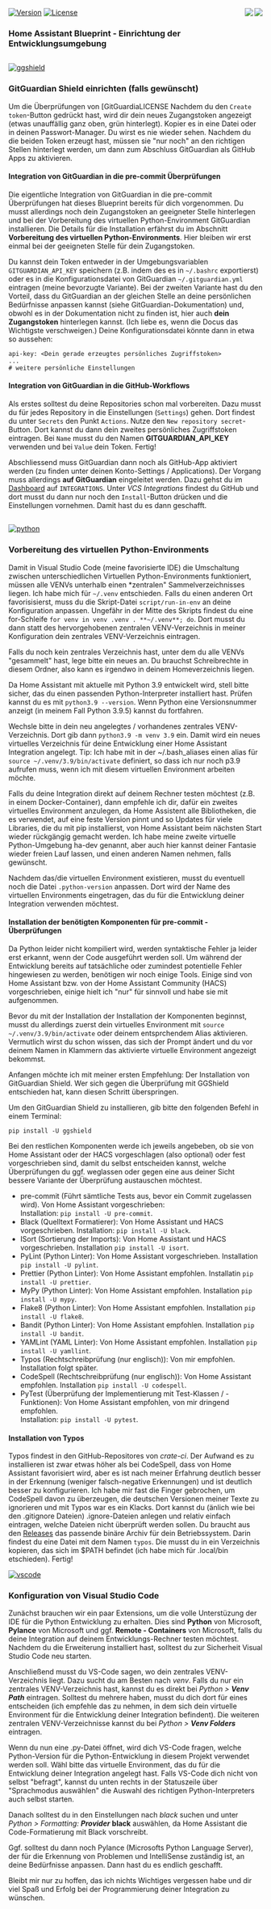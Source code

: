 <a href="Development.en.md"><img src="images/en.svg" valign="top" align="right"/></a>
<a href="Development.de.md"><img src="images/de.svg" valign="top" align="right"/></a>
[![Version][version-badge]][version-url]
[![License][license-badge]][license-url]
<!--
[![Bugs][bugs-badge]][bugs-url]
-->

### Home Assistant Blueprint - Einrichtung der Entwicklungsumgebung

##

[![ggshield][ggshield]][ggshield-url]
### GitGuardian Shield einrichten (falls gewünscht)

Um die Überprüfungen von [GitGuardiaLICENSE
Nachdem du den ```Create token```-Button gedrückt hast, wird dir dein neues Zugangstoken angezeigt (etwas unauffällig ganz oben, grün hinterlegt). Kopier es in eine Datei oder in deinen Passwort-Manager. Du wirst es nie wieder sehen. Nachdem du die beiden Token erzeugt hast, müssen sie "nur noch" an den richtigen Stellen hinterlegt werden, um dann zum Abschluss GitGuardian als GitHub Apps zu aktivieren.

#### Integration von GitGuardian in die pre-commit Überprüfungen

Die eigentliche Integration von GitGuardian in die pre-commit Überprüfungen hat dieses Blueprint bereits für dich vorgenommen. Du musst allerdings noch dein Zugangstoken an geeigneter Stelle hinterlegen und bei der Vorbereitung des virtuellen Python-Environment GitGuardian installieren. Die Details für die Installation erfährst du im Abschnitt **Vorbereitung des virtuellen Python-Environments**. Hier bleiben wir erst einmal bei der geeigneten Stelle für dein Zugangstoken.

Du kannst dein Token entweder in der Umgebungsvariablen ```GITGUARDIAN_API_KEY``` speichern (z.B. indem des es in ```~/.bashrc``` exportierst) oder es in die Konfigurationsdatei von GitGuardian ```~/.gitguardian.yml``` eintragen (meine bevorzugte Variante). Bei der zweiten Variante hast du den Vorteil, dass du GitGuardian an der gleichen Stelle an deine persönlichen Bedürfnisse anpassen kannst (siehe GitGuardian-Dokumentation) und, obwohl es in der Dokumentation nicht zu finden ist, hier auch **dein Zugangstoken** hinterlegen kannst. (Ich liebe es, wenn die Docus das Wichtigste verschweigen.) Deine Konfigurationsdatei könnte dann in etwa so aussehen:

```
api-key: <Dein gerade erzeugtes persönliches Zugriffstoken>
...
# weitere persönliche Einstellungen
```

#### Integration von GitGuardian in die GitHub-Workflows

Als erstes solltest du deine Repositories schon mal vorbereiten. Dazu musst du für jedes Repository in die Einstellungen (```Settings```) gehen. Dort findest du unter ```Secrets``` den Punkt ```Actions```. Nutze den ```New repository secret```-Button. Dort kannst du dann dein zweites persönliches Zugriffstoken eintragen. Bei ```Name``` musst du den Namen **GITGUARDIAN_API_KEY** verwenden und bei ```Value``` dein Token. Fertig!

Abschliessend muss GitGuardian dann noch als GitHub-App aktiviert werden (zu finden unter deinen Konto-Settings / Applications). Der Vorgang muss allerdings **auf GitGuardian** eingeleitet werden. Dazu gehst du im [Dashboard][gg-dash] auf ```INTEGRATIONS```. Unter *VCS Integrations* findest du GitHub und dort musst du dann nur noch den ```Install```-Button drücken und die Einstellungen vornehmen. Damit hast du es dann geschafft.

##

[![python][python]][python-url]
### Vorbereitung des virtuellen Python-Environments

Damit in Visual Studio Code (meine favorisierte IDE) die Umschaltung zwischen unterschiedlichen Virtuellen Python-Environments
funktioniert, müssen alle VENVs unterhalb einen *zentralen" Sammelverzeichnisses liegen. Ich habe mich für ```~/.venv``` entschieden.
Falls du einen anderen Ort favorisisierst, muss du die Skript-Datei ```script/run-in-env``` an deine Konfiguration anpassen. Ungefähr in der Mitte des Skripts findest du eine for-Schleife ```for venv in venv .venv . **~/.venv**; do```. Dort musst du dann statt des hervorgehobenen zentralen VENV-Verzeichnis in meiner Konfiguration dein zentrales VENV-Verzeichnis eintragen.

Falls du noch kein zentrales Verzeichnis hast, unter dem du alle VENVs "gesammelt" hast, lege bitte ein neues an. Du brauchst Schreibrechte
in diesem Ordner, also kann es irgendwo in deinem Homeverzeichnis liegen.

Da Home Assistant mit aktuelle mit Python 3.9 entwickelt wird, stell bitte sicher, das du einen passenden Python-Interpreter installiert hast. Prüfen kannst du es mit ```python3.9 --version```. Wenn Python eine Versionsnummer anzeigt (in meinem Fall Python 3.9.5) kannst du fortfahren.

Wechsle bitte in dein neu angelegtes / vorhandenes zentrales VENV-Verzeichnis. Dort gib dann ```python3.9 -m venv 3.9``` ein. Damit wird ein neues virtuelles Verzeichnis für deine Entwicklung einer Home Assistant Integration angelegt. Tip: Ich habe mit in der ~/.bash_aliases einen alias für ```source ~/.venv/3.9/bin/activate``` definiert, so dass ich nur noch p3.9 aufrufen muss, wenn ich mit diesem virtuellen Environment arbeiten möchte.

Falls du deine Integration direkt auf deinem Rechner testen möchtest (z.B. in einem Docker-Container), dann empfehle ich dir, dafür ein zweites 
virtuelles Environment anzulegen, da Home Assistent alle Bibliotheken, die es verwendet, auf eine feste Version pinnt und so Updates für viele
Libraries, die du mit pip installierst, von Home Assistant beim nächsten Start wieder rückgängig gemacht werden. Ich habe meine zweite virtuelle
Python-Umgebung ha-dev genannt, aber auch hier kannst deiner Fantasie wieder freien Lauf lassen, und einen anderen Namen nehmen, falls gewünscht.

Nachdem das/die virtuellen Environment existieren, musst du eventuell noch die Datei ```.python-version``` anpassen. Dort wird der Name des virtuellen Environments eingetragen, das du für die Entwicklung deiner Integration verwenden möchtest.

#### Installation der benötigten Komponenten für pre-commit - Überprüfungen

Da Python leider nicht kompiliert wird, werden syntaktische Fehler ja leider erst erkannt, wenn der Code ausgeführt werden soll.
Um während der Entwicklung bereits auf tatsächliche oder zumindest potentielle Fehler hingewiesen zu werden, benötigen wir noch
einige Tools. Einige sind von Home Assistant bzw. von der Home Assistant Community (HACS) vorgeschrieben, einige hielt ich "nur" 
für sinnvoll und habe sie mit aufgenommen.

Bevor du mit der Installation der Installation der Komponenten beginnst, musst du allerdings zuerst dein virtuelles Environment mit ```source ~/.venv/3.9/bin/activate``` oder deinem entsprchendem Alias aktivieren. Vermutlich wirst du schon wissen, das sich der Prompt ändert und du vor deinem Namen in Klammern das aktivierte virtuelle Environment angezeigt bekommst.

Anfangen möchte ich mit meiner ersten Empfehlung: Der Installation von GitGuardian Shield. Wer sich gegen die Überprüfung mit GGShield entschieden hat, kann diesen Schritt überspringen.

Um den GitGuardian Shield zu installieren, gib bitte den folgenden Befehl in einem Terminal:

```
pip install -U ggshield
```

Bei den restlichen Komponenten werde ich jeweils angebeben, ob sie von Home Assistant oder der HACS vorgeschlagen (also optional) oder fest
vorgeschrieben sind, damit du selbst entscheiden kannst, welche Überprüfungen du ggf. weglassen oder gegen eine aus deiner Sicht bessere Variante der Überprüfung austauschen möchtest.

- pre-commit (Führt sämtliche Tests aus, bevor ein Commit zugelassen wird). Von Home Assistant vorgeschrieben:<br/>
Installation: ```pip install -U pre-commit```.
- Black (Quelltext Formatierer): Von Home Assistant und HACS vorgeschrieben. Installation: ```pip install -U black```.
- ISort (Sortierung der Imports): Von Home Assistant und HACS vorgeschrieben. Installation ```pip install -U isort```.
- PyLint (Python Linter): Von Home Assistant vorgeschrieben. Installation ```pip install -U pylint```.
- Prettier (Python Linter): Von Home Assistant empfohlen. Installatin ```pip install -U prettier```.
- MyPy (Python Linter): Von Home Assistant empfohlen. Installation ```pip install -U mypy```.
- Flake8 (Python Linter): Von Home Assistant empfohlen. Installation ```pip install -U flake8```.
- Bandit (Python Linter): Von Home Assistant empfohlen. Installation ```pip install -U bandit```.
- YAMLint (YAML Linter): Von Home Assistant empfohlen. Installation ```pip install -U yamllint```.
- Typos (Rechtschreibprüfung (nur englisch)): Von mir empfohlen. Installation folgt später.
- CodeSpell (Rechtschreibprüfung (nur englisch)): Von Home Assistant empfohlen. Installation ```pip install -U codespell```.
- PyTest (Überprüfung der Implementierung mit Test-Klassen / -Funktionen): Von Home Assistant empfohlen, von mir dringend empfohlen.<br/>
Installation: ```pip install -U pytest```.

#### Installation von Typos

Typos findest in den GitHub-Repositores von *crate-ci*. Der Aufwand es zu installieren ist zwar etwas höher als bei CodeSpell, dass von Home Assistant favorisiert wird, aber es ist nach meiner Erfahrung deutlich besser in der Erkennung (weniger falsch-negative Erkennungen) und ist
deutlich besser zu konfigurieren. Ich habe mir fast die Finger gebrochen, um CodeSpell davon zu überzeugen, die deutschen Versionen meiner Texte
zu ignorieren und mit Typos war es ein Klacks. Dort kannst du (änlich wie bei den .gitignore Dateien) .ignore-Dateien anlegen und relativ
einfach eintragen, welche Dateien nicht überprüft werden sollen. Du braucht aus den [Releases][crate-ci] das passende binäre Archiv für dein Betriebssystem. Darin findest du eine Datei mit dem Namen ```typos```.  Die musst du in ein Verzeichnis kopieren, das sich im $PATH befindet (ich habe mich für .local/bin etschieden). Fertig!

[![vscode][vscode]][vscode]
### Konfiguration von Visual Studio Code

Zunächst brauchen wir ein paar Extensions, um die volle Unterstüzung der IDE für die Python Entwicklung zu erhalten. Dies sind
**Python** von Microsoft, **Pylance** von Microsoft und ggf. **Remote - Containers** von Microsoft, falls du deine Integration
auf deinem Entwicklungs-Rechner testen möchtest. Nachdem du die Erweiterung installiert hast, solltest du zur Sicherheit Visual
Studio Code neu starten.

Anschließend musst du VS-Code sagen, wo dein zentrales VENV-Verzeichnis liegt. Dazu sucht du am Besten nach *venv*. Falls du nur
ein zentrales VENV-Verzeichnis hast, kannst du es direkt bei *Python > **Venv Path*** eintragen. Solltest du mehrere haben, musst
du dich dort für eines entscheiden (ich empfehle das zu nehmen, in dem sich dein virtuelle Environment für die Entwicklung deiner Integration befindent).
Die weiteren zentralen VENV-Verzeichnisse kannst du bei *Python > **Venv Folders*** eintragen.

Wenn du nun eine .py-Datei öffnet, wird dich VS-Code fragen, welche Python-Version für die Python-Entwicklung in diesem Projekt
verwendet werden soll. Wähl bitte das virtuelle Environment, das du für die Entwicklung deiner Integration angelegt hast. Falls
VS-Code dich nicht von selbst "befragt", kannst du unten rechts in der Statuszeile über "Sprachmodus auswählen" die Auswahl des richtigen
Python-Interpreters auch selbst starten.

Danach solltest du in den Einstellungen nach *black* suchen und unter *Python > Formatting: **Provider*** **black** auswählen,
da Home Assistant die Code-Formatierung mit Black vorschreibt.

Ggf. solltest du dann noch Pylance (Microsofts Python Language Server), der für die Erkennung von Problemen und IntelliSense
zuständig ist, an deine Bedürfnisse anpassen. Dann hast du es endlich geschafft.

Bleibt mir nur zu hoffen, das ich nichts Wichtiges vergessen habe und dir viel Spaß und Erfolg bei der Programmierung deiner
Integration zu wünschen.

[license-badge]: images/license.de.svg
[license-url]: ../COPYRIGHT.de.md

[version-badge]: images/version.svg
[version-url]: https://github.com/nixe64/Home-Assistant-Blueprint/releases

[ggshield]: images/gg-logo.svg
[ggshield-url]: https://www.gitguardian.com/
[gg-dash]: https://dashboard.gitguardian.com/
[python]: images/python-logo.svg
[python-url]: https://www.python.org/
[crate-ci]: https://github.com/crate-ci/typos/releases
[vscode]: images/vscode.svg
